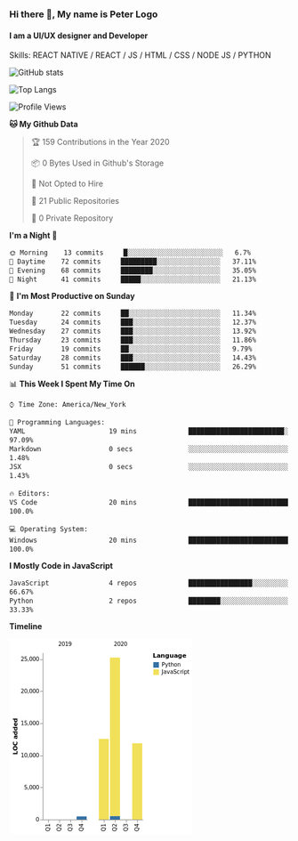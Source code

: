 ### Hi there 👋, My name is Peter Logo
#### I am a UI/UX designer and Developer
Skills: REACT NATIVE / REACT / JS / HTML / CSS / NODE JS / PYTHON

![GitHub stats](https://github-readme-stats.vercel.app/api?username=Together4&show_icons=true&count_private=true&theme=dark)

![Top Langs](https://github-readme-stats.vercel.app/api/top-langs/?username=Together4&theme=dark&layout=compact)

<!--START_SECTION:waka-->
![Profile Views](http://img.shields.io/badge/Profile%20Views-65-blue)

**🐱 My Github Data** 

> 🏆 159 Contributions in the Year 2020
 > 
> 📦 0 Bytes Used in Github's Storage 
 > 
> 🚫 Not Opted to Hire
 > 
> 📜 21 Public Repositories
 > 
> 🔑 0 Private Repository 
 > 
**I'm a Night 🦉** 

```text
🌞 Morning    13 commits     █░░░░░░░░░░░░░░░░░░░░░░░░   6.7% 
🌆 Daytime    72 commits     █████████░░░░░░░░░░░░░░░░   37.11% 
🌃 Evening    68 commits     ████████░░░░░░░░░░░░░░░░░   35.05% 
🌙 Night      41 commits     █████░░░░░░░░░░░░░░░░░░░░   21.13%

```
📅 **I'm Most Productive on Sunday** 

```text
Monday       22 commits     ██░░░░░░░░░░░░░░░░░░░░░░░   11.34% 
Tuesday      24 commits     ███░░░░░░░░░░░░░░░░░░░░░░   12.37% 
Wednesday    27 commits     ███░░░░░░░░░░░░░░░░░░░░░░   13.92% 
Thursday     23 commits     ███░░░░░░░░░░░░░░░░░░░░░░   11.86% 
Friday       19 commits     ██░░░░░░░░░░░░░░░░░░░░░░░   9.79% 
Saturday     28 commits     ███░░░░░░░░░░░░░░░░░░░░░░   14.43% 
Sunday       51 commits     ██████░░░░░░░░░░░░░░░░░░░   26.29%

```


📊 **This Week I Spent My Time On** 

```text
⌚︎ Time Zone: America/New_York

💬 Programming Languages: 
YAML                     19 mins             ████████████████████████░   97.09% 
Markdown                 0 secs              ░░░░░░░░░░░░░░░░░░░░░░░░░   1.48% 
JSX                      0 secs              ░░░░░░░░░░░░░░░░░░░░░░░░░   1.43%

🔥 Editors: 
VS Code                  20 mins             █████████████████████████   100.0%

💻 Operating System: 
Windows                  20 mins             █████████████████████████   100.0%

```

**I Mostly Code in JavaScript** 

```text
JavaScript               4 repos             ████████████████░░░░░░░░░   66.67% 
Python                   2 repos             ████████░░░░░░░░░░░░░░░░░   33.33%

```


**Timeline**

![Chart not found](https://github.com/Together4/Together4/blob/master/charts/bar_graph.png) 


<!--END_SECTION:waka-->


